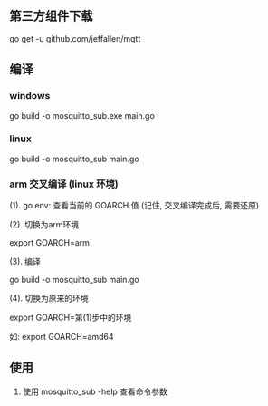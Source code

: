 ## 第三方组件下载

go get -u github.com/jeffallen/mqtt



## 编译

### windows

go build -o mosquitto_sub.exe main.go



### linux

go build -o mosquitto_sub main.go



### arm 交叉编译 (linux 环境)

(1). go env: 查看当前的 GOARCH 值 (记住, 交叉编译完成后, 需要还原)

(2). 切换为arm环境

export GOARCH=arm

(3). 编译

go build -o mosquitto_sub main.go

(4). 切换为原来的环境

export GOARCH=第(1)步中的环境

如:  export GOARCH=amd64



## 使用

1. 使用 mosquitto_sub -help 查看命令参数